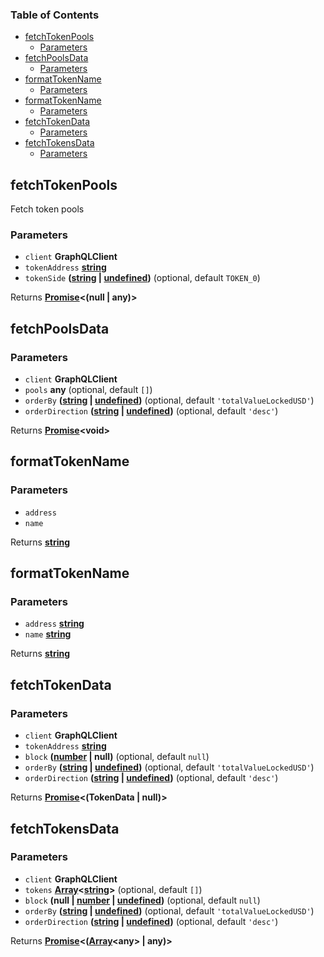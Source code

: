 <!-- Generated by documentation.js. Update this documentation by updating the source code. -->

### Table of Contents

-   [fetchTokenPools][1]
    -   [Parameters][2]
-   [fetchPoolsData][3]
    -   [Parameters][4]
-   [formatTokenName][5]
    -   [Parameters][6]
-   [formatTokenName][7]
    -   [Parameters][8]
-   [fetchTokenData][9]
    -   [Parameters][10]
-   [fetchTokensData][11]
    -   [Parameters][12]

## fetchTokenPools

Fetch token pools

### Parameters

-   `client` **GraphQLClient** 
-   `tokenAddress` **[string][13]** 
-   `tokenSide` **([string][13] \| [undefined][14])**  (optional, default `TOKEN_0`)

Returns **[Promise][15]&lt;(null | any)>** 

## fetchPoolsData

### Parameters

-   `client` **GraphQLClient** 
-   `pools` **any**  (optional, default `[]`)
-   `orderBy` **([string][13] \| [undefined][14])**  (optional, default `'totalValueLockedUSD'`)
-   `orderDirection` **([string][13] \| [undefined][14])**  (optional, default `'desc'`)

Returns **[Promise][15]&lt;void>** 

## formatTokenName

### Parameters

-   `address`  
-   `name`  

Returns **[string][13]** 

## formatTokenName

### Parameters

-   `address` **[string][13]** 
-   `name` **[string][13]** 

Returns **[string][13]** 

## fetchTokenData

### Parameters

-   `client` **GraphQLClient** 
-   `tokenAddress` **[string][13]** 
-   `block` **([number][16] | null)**  (optional, default `null`)
-   `orderBy` **([string][13] \| [undefined][14])**  (optional, default `'totalValueLockedUSD'`)
-   `orderDirection` **([string][13] \| [undefined][14])**  (optional, default `'desc'`)

Returns **[Promise][15]&lt;(TokenData | null)>** 

## fetchTokensData

### Parameters

-   `client` **GraphQLClient** 
-   `tokens` **[Array][17]&lt;[string][13]>**  (optional, default `[]`)
-   `block` **(null | [number][16] \| [undefined][14])**  (optional, default `null`)
-   `orderBy` **([string][13] \| [undefined][14])**  (optional, default `'totalValueLockedUSD'`)
-   `orderDirection` **([string][13] \| [undefined][14])**  (optional, default `'desc'`)

Returns **[Promise][15]&lt;([Array][17]&lt;any> | any)>** 

[1]: #fetchtokenpools

[2]: #parameters

[3]: #fetchpoolsdata

[4]: #parameters-1

[5]: #formattokenname

[6]: #parameters-2

[7]: #formattokenname-1

[8]: #parameters-3

[9]: #fetchtokendata

[10]: #parameters-4

[11]: #fetchtokensdata

[12]: #parameters-5

[13]: https://developer.mozilla.org/docs/Web/JavaScript/Reference/Global_Objects/String

[14]: https://developer.mozilla.org/docs/Web/JavaScript/Reference/Global_Objects/undefined

[15]: https://developer.mozilla.org/docs/Web/JavaScript/Reference/Global_Objects/Promise

[16]: https://developer.mozilla.org/docs/Web/JavaScript/Reference/Global_Objects/Number

[17]: https://developer.mozilla.org/docs/Web/JavaScript/Reference/Global_Objects/Array
